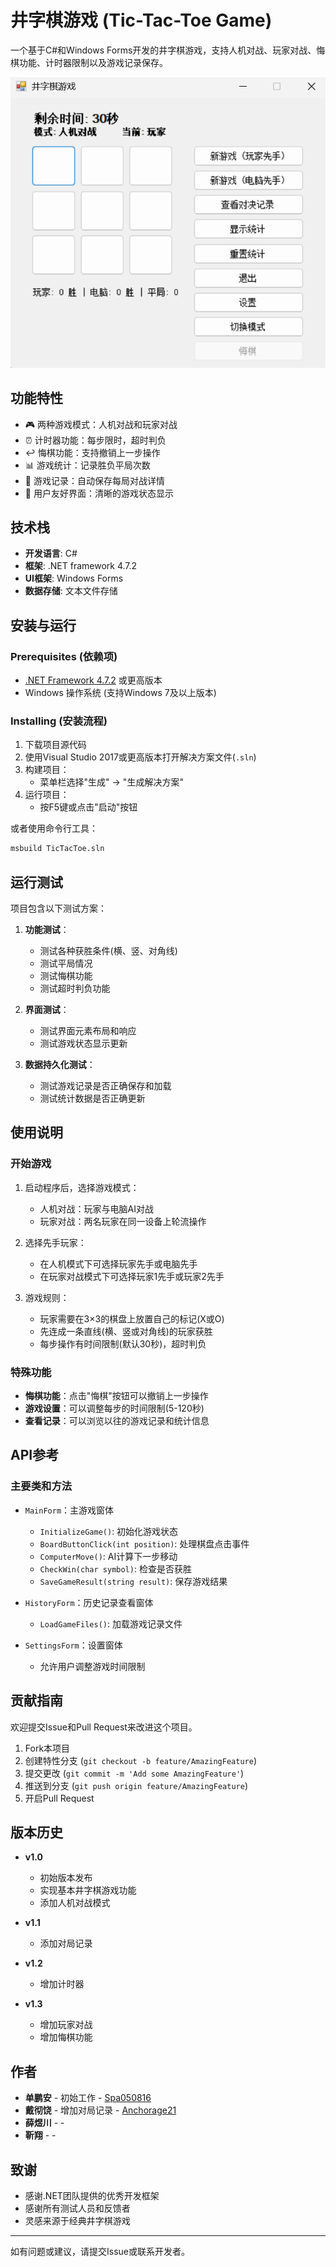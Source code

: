 # 井字棋游戏 (Tic-Tac-Toe Game)

一个基于C#和Windows Forms开发的井字棋游戏，支持人机对战、玩家对战、悔棋功能、计时器限制以及游戏记录保存。

![井字棋游戏界面](image.png)

## 功能特性

- 🎮 两种游戏模式：人机对战和玩家对战
- ⏰ 计时器功能：每步限时，超时判负
- ↩️ 悔棋功能：支持撤销上一步操作
- 📊 游戏统计：记录胜负平局次数
- 💾 游戏记录：自动保存每局对战详情
- 🎨 用户友好界面：清晰的游戏状态显示

## 技术栈

- **开发语言**: C#
- **框架**: .NET framework 4.7.2
- **UI框架**: Windows Forms
- **数据存储**: 文本文件存储

## 安装与运行

### Prerequisites (依赖项)
- [.NET Framework 4.7.2](https://dotnet.microsoft.com/download/dotnet-framework/net472) 或更高版本
- Windows 操作系统 (支持Windows 7及以上版本)


### Installing (安装流程)
1. 下载项目源代码
2. 使用Visual Studio 2017或更高版本打开解决方案文件(`.sln`)
3. 构建项目：
   - 菜单栏选择"生成" -> "生成解决方案"
4. 运行项目：
   - 按F5键或点击"启动"按钮

或者使用命令行工具：
```bash
msbuild TicTacToe.sln
```



## 运行测试

项目包含以下测试方案：

1. **功能测试**：
   - 测试各种获胜条件(横、竖、对角线)
   - 测试平局情况
   - 测试悔棋功能
   - 测试超时判负功能

2. **界面测试**：
   - 测试界面元素布局和响应
   - 测试游戏状态显示更新

3. **数据持久化测试**：
   - 测试游戏记录是否正确保存和加载
   - 测试统计数据是否正确更新

## 使用说明

### 开始游戏

1. 启动程序后，选择游戏模式：
   - 人机对战：玩家与电脑AI对战
   - 玩家对战：两名玩家在同一设备上轮流操作

2. 选择先手玩家：
   - 在人机模式下可选择玩家先手或电脑先手
   - 在玩家对战模式下可选择玩家1先手或玩家2先手

3. 游戏规则：
   - 玩家需要在3×3的棋盘上放置自己的标记(X或O)
   - 先连成一条直线(横、竖或对角线)的玩家获胜
   - 每步操作有时间限制(默认30秒)，超时判负

### 特殊功能

- **悔棋功能**：点击"悔棋"按钮可以撤销上一步操作
- **游戏设置**：可以调整每步的时间限制(5-120秒)
- **查看记录**：可以浏览以往的游戏记录和统计信息

## API参考

### 主要类和方法

- `MainForm`：主游戏窗体
  - `InitializeGame()`: 初始化游戏状态
  - `BoardButtonClick(int position)`: 处理棋盘点击事件
  - `ComputerMove()`: AI计算下一步移动
  - `CheckWin(char symbol)`: 检查是否获胜
  - `SaveGameResult(string result)`: 保存游戏结果

- `HistoryForm`：历史记录查看窗体
  - `LoadGameFiles()`: 加载游戏记录文件

- `SettingsForm`：设置窗体
  - 允许用户调整游戏时间限制

## 贡献指南

欢迎提交Issue和Pull Request来改进这个项目。

1. Fork本项目
2. 创建特性分支 (`git checkout -b feature/AmazingFeature`)
3. 提交更改 (`git commit -m 'Add some AmazingFeature'`)
4. 推送到分支 (`git push origin feature/AmazingFeature`)
5. 开启Pull Request

## 版本历史

- **v1.0** 
  - 初始版本发布
  - 实现基本井字棋游戏功能
  - 添加人机对战模式

- **v1.1** 
  - 添加对局记录

- **v1.2** 
  - 增加计时器

- **v1.3** 
  - 增加玩家对战
  - 增加悔棋功能

## 作者

- **单鹏安** - 初始工作 - [Spa050816](https://github.com/Spa050816)
- **戴彻饶** - 增加对局记录 - [Anchorage21](https://github.com/Anchorage21)
- **薛煜川** -  - []()
- **靳翔** -  - []()

## 致谢

- 感谢.NET团队提供的优秀开发框架
- 感谢所有测试人员和反馈者
- 灵感来源于经典井字棋游戏

---


如有问题或建议，请提交Issue或联系开发者。

